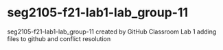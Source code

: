 # seg2105-f21-lab1-lab_group-11
seg2105-f21-lab1-lab_group-11 created by GitHub Classroom
Lab 1 adding files to github and conflict resolution
